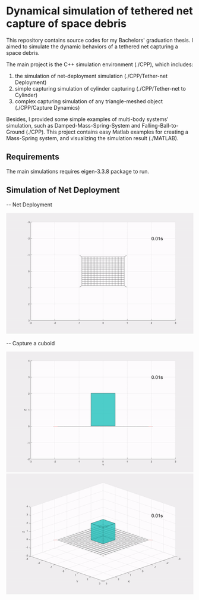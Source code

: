 # Dynamical simulation of tethered net capture of space debris

This repository contains source codes for my Bachelors' graduation thesis. I aimed to simulate the dynamic behaviors of a tethered net capturing a space debris.

The main project is the C++ simulation environment (./CPP), which includes:
  1. the simulation of net-deployment simulation (./CPP/Tether-net Deployment)
  2. simple capturing simulation of cylinder capturing (./CPP/Tether-net to Cylinder)
  3. complex capturing simulation of any triangle-meshed object (./CPP/Capture Dynamics)

Besides, I provided some simple examples of multi-body systems' simulation, such as Damped-Mass-Spring-System and Falling-Ball-to-Ground (./CPP).
This project contains easy Matlab examples for creating a Mass-Spring system, and visualizing the simulation result (./MATLAB).

## Requirements

The main simulations requires eigen-3.3.8 package to run.

## Simulation of Net Deployment

-- Net Deployment

![](https://github.com/Yitao-LIN/Dynamical-simulation-of-tethered-net-capture-of-space-debris/blob/master/Demonstrations-GIF/NetDeploy.gif)

-- Capture a cuboid

![](https://github.com/Yitao-LIN/Dynamical-simulation-of-tethered-net-capture-of-space-debris/blob/master/Demonstrations-GIF/CuboidCapture-1.gif)
![](https://github.com/Yitao-LIN/Dynamical-simulation-of-tethered-net-capture-of-space-debris/blob/master/Demonstrations-GIF/CuboidCapture-2.gif)

